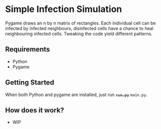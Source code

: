# Simple Infection Simulation
Pygame draws an n by n matrix of rectangles. Each individual cell can be infected by infected neighbours, disinfected cells have a chance to heal neighbouring infected cells. Tweaking the code yield different patterns.

## Requirements
* Python
* Pygame

## Getting Started
When both Python and pygame are installed, just run ~~`run.py`~~ `main.py`.

## How does it work?
* WIP
